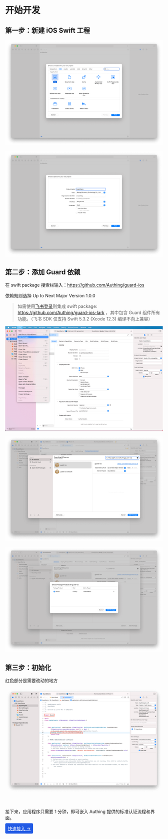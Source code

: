 # 开始开发

<LastUpdated/>

## 第一步：新建 iOS Swift 工程

![](./images/create_project1.png)

![](./images/create_project2.png)

## 第二步：添加 Guard 依赖

在 swift package 搜索栏输入：https://github.com/Authing/guard-ios

依赖规则选择 Up to Next Major Version 1.0.0

> 如需使用[飞书登录](https://docs.authing.cn/v2/reference/sdk-for-ios/social/lark.html)则集成 swift package: https://github.com/Authing/guard-ios-lark ，其中包含 Guard 组件所有功能。（飞书 SDK 仅支持 Swift 5.3.2 (Xcode 12.3) 编译不向上兼容）

![](./images/create_project3.png)

![](./images/create_project4.png)

![](./images/create_project5.png)

## 第三步：初始化

红色部分是需要改动的地方

![](./images/start.png)

<br>

接下来，应用程序只需要 1 分钟，即可嵌入 Authing 提供的标准认证流程和界面。

<span style="background-color: #215ae5;a:link:color:#FFF;padding:8px;border-radius: 4px;"><a href="./quick.html" style="color:#FFF;">快速接入 →</a>
</span>

<br>
